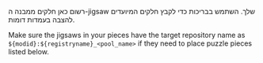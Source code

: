 רשום כאן חלקים ממבנה ה-jigsaw שלך. השתמש בבריכות כדי לקבץ חלקים המיועדים להצבה בעמדות דומות.

Make sure the jigsaws in your pieces have the target repository name as `${modid}:${registryname}_<pool_name>` if they need to place puzzle pieces listed below.
